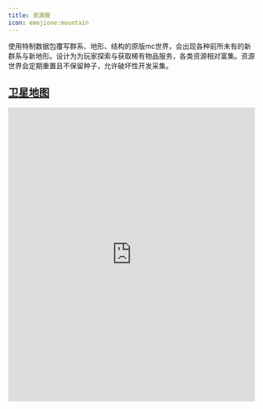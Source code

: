 ```yaml
---
title: 资源服
icon: emojione:mountain
---
```



使用特制数据包覆写群系、地形、结构的原版mc世界，会出现各种前所未有的新群系与新地形。设计为为玩家探索与获取稀有物品服务，各类资源相对富集。资源世界会定期重置且不保留种子，允许破坏性开发采集。


## **[卫星地图](https://map.npucraft.com/dynmap-resource/)**
<iframe
src="https://map.npucraft.com/dynmap-resource/"
width="100%"
height="600px"
frameborder="0"
allowfullscreen>
</iframe>